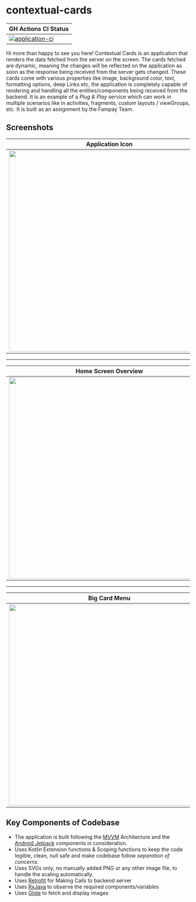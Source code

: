 # contextual-cards
|GH Actions CI Status|
|--|
|[![application-ci](https://github.com/s-ayush2903/contextual-cards/actions/workflows/ci.yml/badge.svg?branch=master)](https://github.com/s-ayush2903/contextual-cards/actions/workflows/ci.yml)|

Hi more than happy to see you here! Contextual Cards is an application that
renders the data fetched from the server on the screen. The cards fetched are
dynamic, meaning the changes will be reflected on the application as soon as the
response being received from the server gets changed. These cards come with
various properties like image, background color, text, formatting options, deep
Links etc, the application is completely capable of rendering and handling all
the entities/components being received from the backend. It is an example of a
_Plug & Play_ service which can work in multiple scenarios like in activities,
fragments, custom layouts / viewGroups, etc. It is built as an assignment by the
Fampay Team.

## Screenshots
|Application Icon|Splash Screen|
|--|--|
|<img src="https://files.gitter.im/5e46e1d4d73408ce4fd9acef/4yaj/icon.jpg" height=550>|<img src="https://files.gitter.im/5e46e1d4d73408ce4fd9acef/7tdM/splash_screen.jpg" height=550>|
---

|Home Screen Overview|Big Card|
|--|--|
<img src="https://files.gitter.im/5e46e1d4d73408ce4fd9acef/WsLS/overview.jpg" height=550> |<img src="https://files.gitter.im/5e46e1d4d73408ce4fd9acef/5CLD/big_card.jpg" height=550>|
---


|Big Card Menu|Relevant Cards Scrolled|
|--|--|
|<img src="https://files.gitter.im/5e46e1d4d73408ce4fd9acef/Jo0L/big_card_menu.jpg" height=550>|<img src="https://files.gitter.im/5e46e1d4d73408ce4fd9acef/gEn8/relevant_cards_scrolled.jpg" height=550>|


## Key Components of Codebase
* The application is built following the [MVVM](https://developer.android.com/jetpack/guide) Architecture and the [Android Jetpack](https://developer.android.com/jetpack)
components in consideration. 
* Uses Kotlin Extension functions & Scoping functions to keep the code legible,
  clean, null safe and make codebase follow _separation of concerns_.
* Uses SVGs only, no manually added PNG or any other image file, to handle the
  scaling automatically.
* Uses [Retrofit](https://square.github.io/retrofit/) for Making Calls to backend server
* Uses [RxJava](https://github.com/ReactiveX/RxJava) to observe the required components/variables
* Uses [Glide](https://bumptech.github.io/glide/) to fetch and display images
